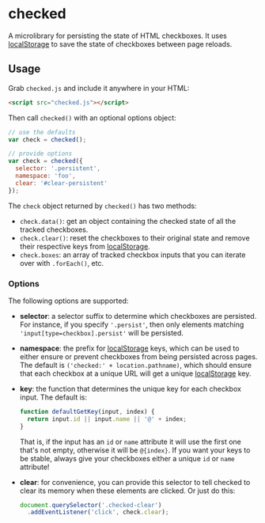# checked
A microlibrary for persisting the state of HTML checkboxes. It uses
[localStorage] to save the state of checkboxes between page reloads.

## Usage
Grab `checked.js` and include it anywhere in your HTML:

```html
<script src="checked.js"></script>
```

Then call `checked()` with an optional options object:

```js
// use the defaults
var check = checked();

// provide options
var check = checked({
  selector: '.persistent',
  namespace: 'foo',
  clear: '#clear-persistent'
});
```

The `check` object returned by `checked()` has two methods:

* `check.data()`: get an object containing the checked state of all
  the tracked checkboxes.
* `check.clear()`: reset the checkboxes to their original state and 
  remove their respective keys from [localStorage].
* `check.boxes`: an array of tracked checkbox inputs that you can
  iterate over with `.forEach()`, etc.

### Options
The following options are supported:

* **selector**: a selector suffix to determine which checkboxes are
  persisted. For instance, if you specify `'.persist'`, then only
  elements matching `'input[type=checkbox].persist'` will be persisted.
* **namespace**: the prefix for [localStorage] keys, which can be used
  to either ensure or prevent checkboxes from being persisted across
  pages. The default is `('checked:' + location.pathname)`, which
  should ensure that each checkbox at a unique URL will get a unique
  [localStorage] key.
* **key**: the function that determines the unique key for each
  checkbox input. The default is:

  ```js
  function defaultGetKey(input, index) {
    return input.id || input.name || '@' + index;
  }
  ```
  
  That is, if the input has an `id` or `name` attribute it will use the
  first one that's not empty, otherwise it will be `@{index}`. If you
  want your keys to be stable, always give your checkboxes either a
  unique `id` or `name` attribute!
  
* **clear**: for convenience, you can provide this selector to tell
  checked to clear its memory when these elements are clicked. Or
  just do this:

  ```js
  document.querySelector('.checked-clear')
    .addEventListener('click', check.clear);
  ```

[localStorage]: https://developer.mozilla.org/en-US/docs/Web/Guide/API/DOM/Storage#localStorage
